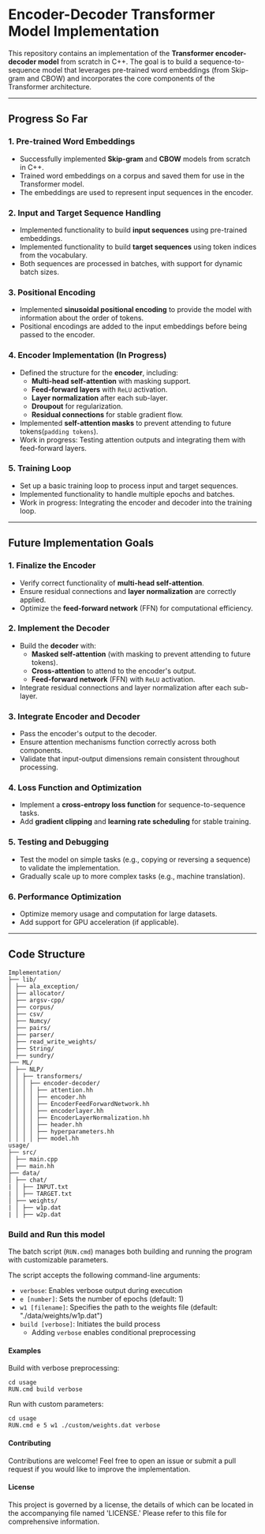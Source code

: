 # Encoder-Decoder Transformer Model Implementation

This repository contains an implementation of the **Transformer encoder-decoder model** from scratch in C++. The goal is to build a sequence-to-sequence model that leverages pre-trained word embeddings (from Skip-gram and CBOW) and incorporates the core components of the Transformer architecture.

---

## **Progress So Far**

### **1. Pre-trained Word Embeddings**
- Successfully implemented **Skip-gram** and **CBOW** models from scratch in C++.
- Trained word embeddings on a corpus and saved them for use in the Transformer model.
- The embeddings are used to represent input sequences in the encoder.

### **2. Input and Target Sequence Handling**
- Implemented functionality to build **input sequences** using pre-trained embeddings.
- Implemented functionality to build **target sequences** using token indices from the vocabulary.
- Both sequences are processed in batches, with support for dynamic batch sizes.

### **3. Positional Encoding**
- Implemented **sinusoidal positional encoding** to provide the model with information about the order of tokens.
- Positional encodings are added to the input embeddings before being passed to the encoder.

### **4. Encoder Implementation (In Progress)**
- Defined the structure for the **encoder**, including: 
  - **Multi-head self-attention** with masking support.
  - **Feed-forward layers** with `ReLU` activation.
  - **Layer normalization** after each sub-layer.
  - **Droupout** for regularization.
  - **Residual connections** for stable gradient flow.
- Implemented **self-attention masks** to prevent attending to future tokens(`padding tokens`).
- Work in progress: Testing attention outputs and integrating them with feed-forward layers.
### **5. Training Loop**
- Set up a basic training loop to process input and target sequences.
- Implemented functionality to handle multiple epochs and batches.
- Work in progress: Integrating the encoder and decoder into the training loop.

---

## **Future Implementation Goals**

### **1. Finalize the Encoder**
- Verify correct functionality of **multi-head self-attention**.
- Ensure residual connections and **layer normalization** are correctly applied.
- Optimize the **feed-forward network** (FFN) for computational efficiency.

### **2. Implement the Decoder**
- Build the **decoder** with:
  - **Masked self-attention** (with masking to prevent attending to future tokens).
  - **Cross-attention** to attend to the encoder's output.
  - **Feed-forward network** (FFN) with `ReLU` activation.
- Integrate residual connections and layer normalization after each sub-layer.

### **3. Integrate Encoder and Decoder**
- Pass the encoder's output to the decoder.
- Ensure attention mechanisms function correctly across both components.
- Validate that input-output dimensions remain consistent throughout processing.

### **4. Loss Function and Optimization**
- Implement a **cross-entropy loss function** for sequence-to-sequence tasks.
- Add **gradient clipping** and **learning rate scheduling** for stable training.

### **5. Testing and Debugging**
- Test the model on simple tasks (e.g., copying or reversing a sequence) to validate the implementation.
- Gradually scale up to more complex tasks (e.g., machine translation).

### **6. Performance Optimization**
- Optimize memory usage and computation for large datasets.
- Add support for GPU acceleration (if applicable).

---

## **Code Structure**
```
Implementation/
├── lib/
│ ├── ala_exception/
│ ├── allocator/
│ ├── argsv-cpp/
│ ├── corpus/
│ ├── csv/
│ ├── Numcy/
│ ├── pairs/
│ ├── parser/
│ ├── read_write_weights/
│ ├── String/
│ ├── sundry/
├── ML/
│ ├── NLP/
│ │ ├── transformers/
│ │ │ ├── encoder-decoder/
│ │ │ │ ├── attention.hh
│ │ │ │ ├── encoder.hh
│ │ │ │ ├── EncoderFeedForwardNetwork.hh
│ │ │ │ ├── encoderlayer.hh
│ │ │ │ ├── EncoderLayerNormalization.hh
│ │ │ │ ├── header.hh
│ │ │ │ ├── hyperparameters.hh
│ │ │ │ ├── model.hh
usage/
├── src/
│ ├── main.cpp
│ ├── main.hh
├── data/
│ ├── chat/
| │ ├── INPUT.txt
| │ ├── TARGET.txt
│ ├── weights/
| │ ├── w1p.dat
| │ ├── w2p.dat
```

### Build and Run this model
The batch script (`RUN.cmd`) manages both building and running the program with customizable parameters.

The script accepts the following command-line arguments:

- `verbose`: Enables verbose output during execution
- `e [number]`: Sets the number of epochs (default: 1)
- `w1 [filename]`: Specifies the path to the weights file (default: "./data/weights/w1p.dat")
- `build [verbose]`: Initiates the build process
  - Adding `verbose` enables conditional preprocessing

#### Examples

Build with verbose preprocessing:
```batch
cd usage
RUN.cmd build verbose
```

Run with custom parameters:
```batch
cd usage
RUN.cmd e 5 w1 ./custom/weights.dat verbose
```

#### Contributing
Contributions are welcome! Feel free to open an issue or submit a pull request if you would like to improve the implementation.

#### License
This project is governed by a license, the details of which can be located in the accompanying file named 'LICENSE.' Please refer to this file for comprehensive information.


